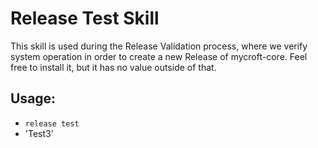 # Release Test Skill

This skill is used during the Release Validation process, where we verify system operation in order to create a new Release of mycroft-core.  Feel free to install it, but it has no value outside of that.

## Usage:
* `release test`
* 'Test3'
